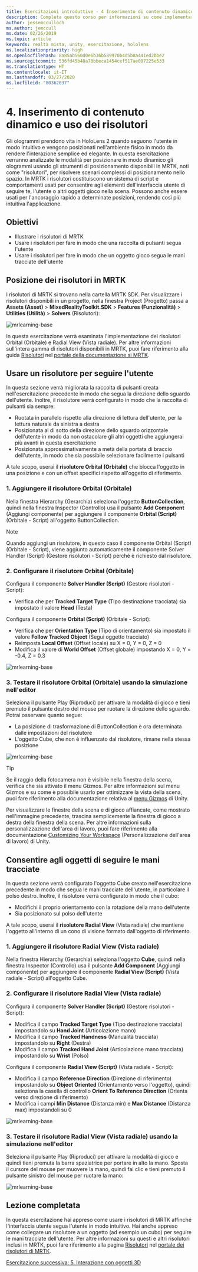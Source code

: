 ```yaml
---
title: Esercitazioni introduttive - 4 Inserimento di contenuto dinamico e uso dei risolutori
description: Completa questo corso per informazioni su come implementare il riconoscimento volto di Azure in un'applicazione di realtà mista.
author: jessemcculloch
ms.author: jemccull
ms.date: 02/26/2019
ms.topic: article
keywords: realtà mista, unity, esercitazione, hololens
ms.localizationpriority: high
ms.openlocfilehash: 8a85ab560d0e6b36b589970b4d5b8a441ed2bbe2
ms.sourcegitcommit: 536fd45b48a70bbeca1454cef517ae007225e533
ms.translationtype: HT
ms.contentlocale: it-IT
ms.lasthandoff: 03/27/2020
ms.locfileid: "80362037"
---
```

# <a name="4-placing-dynamic-content-and-using-solvers"></a>4. Inserimento di contenuto dinamico e uso dei risolutori
<!-- Consider renaming to 'Placing dynamic content using Solvers' -->

Gli ologrammi prendono vita in HoloLens 2 quando seguono l'utente in modo intuitivo e vengono posizionati nell'ambiente fisico in modo da rendere l'interazione semplice ed elegante. In questa esercitazione verranno analizzate le modalità per posizionare in modo dinamico gli ologrammi usando gli strumenti di posizionamento disponibili in MRTK, noti come "risolutori", per risolvere scenari complessi di posizionamento nello spazio. In MRTK i risolutori costituiscono un sistema di script e comportamenti usati per consentire agli elementi dell'interfaccia utente di seguire te, l'utente o altri oggetti gioco nella scena. Possono anche essere usati per l'ancoraggio rapido a determinate posizioni, rendendo così più intuitiva l'applicazione.

## <a name="objectives"></a>Obiettivi

* Illustrare i risolutori di MRTK
* Usare i risolutori per fare in modo che una raccolta di pulsanti segua l'utente
* Usare i risolutori per fare in modo che un oggetto gioco segua le mani tracciate dell'utente

## <a name="location-of-solvers-in-the-mrtk"></a>Posizione dei risolutori in MRTK

 I risolutori di MRTK si trovano nella cartella MRTK SDK. Per visualizzare i risolutori disponibili in un progetto, nella finestra Project (Progetto) passa a **Assets (Asset)**  > **MixedRealityToolkit.SDK** > **Features (Funzionalità)**  > **Utilities (Utilità)**  > **Solvers** (Risolutori):

![mrlearning-base](images/mrlearning-base/tutorial3-section1-step1-1.png)

In questa esercitazione verrà esaminata l'implementazione dei risolutori Orbital (Orbitale) e Radial View (Vista radiale). Per altre informazioni sull'intera gamma di risolutori disponibili in MRTK, puoi fare riferimento alla guida [Risolutori](https://microsoft.github.io/MixedRealityToolkit-Unity/Documentation/README_Solver.html) nel [portale della documentazione si MRTK](https://microsoft.github.io/MixedRealityToolkit-Unity/README.html).

## <a name="use-a-solver-to-follow-the-user"></a>Usare un risolutore per seguire l'utente
<!-- Consider renaming to 'Use a Solver to have an object follow the user' -->

In questa sezione verrà migliorata la raccolta di pulsanti creata nell'esercitazione precedente in modo che segua la direzione dello sguardo dell'utente. Inoltre, il risolutore verrà configurato in modo che la raccolta di pulsanti sia sempre:

* Ruotata in parallelo rispetto alla direzione di lettura dell'utente, per la lettura naturale da sinistra a destra
* Posizionata al di sotto della direzione dello sguardo orizzontale dell'utente in modo da non ostacolare gli altri oggetti che aggiungerai più avanti in questa esercitazione
* Posizionata approssimativamente a metà della portata di braccio dell'utente, in modo che sia possibile selezionare facilmente i pulsanti

A tale scopo, userai il **risolutore Orbital (Orbitale)** che blocca l'oggetto in una posizione e con un offset specifici rispetto all'oggetto di riferimento.

### <a name="1-add-the-orbital-solver"></a>1. Aggiungere il risolutore Orbital (Orbitale)

Nella finestra Hierarchy (Gerarchia) seleziona l'oggetto **ButtonCollection**, quindi nella finestra Inspector (Controllo) usa il pulsante **Add Component** (Aggiungi componente) per aggiungere il componente **Orbital (Script)** (Orbitale - Script) all'oggetto ButtonCollection.

> [!NOTE]
> Quando aggiungi un risolutore, in questo caso il componente Orbital (Script) (Orbitale - Script), viene aggiunto automaticamente il componente Solver Handler (Script) (Gestore risolutori - Script) perché è richiesto dal risolutore.

### <a name="2-configure-the-orbital-solver"></a>2. Configurare il risolutore Orbital (Orbitale)

Configura il componente **Solver Handler (Script)** (Gestore risolutori - Script):

* Verifica che per **Tracked Target Type** (Tipo destinazione tracciata) sia impostato il valore **Head** (Testa)

Configura il componente **Orbital (Script)** (Orbitale - Script):

* Verifica che per **Orientation Type** (Tipo di orientamento) sia impostato il valore **Follow Tracked Object** (Segui oggetto tracciato)
* Reimposta **Local Offset** (Offset locale) su X = 0, Y = 0, Z = 0
* Modifica il valore di **World Offset** (Offset globale) impostando X = 0, Y = -0.4, Z = 0.3

![mrlearning-base](images/mrlearning-base/tutorial3-section2-step2-1.png)

### <a name="3-test-the-orbital-solver-using-the-in-editor-simulation"></a>3. Testare il risolutore Orbital (Orbitale) usando la simulazione nell'editor

Seleziona il pulsante Play (Riproduci) per attivare la modalità di gioco e tieni premuto il pulsante destro del mouse per ruotare la direzione dello sguardo. Potrai osservare quanto segue:

* La posizione di trasformazione di ButtonCollection è ora determinata dalle impostazioni del risolutore
* L'oggetto Cube, che non è influenzato dal risolutore, rimane nella stessa posizione

![mrlearning-base](images/mrlearning-base/tutorial3-section2-step3-1.png)

> [!TIP]
> Se il raggio della fotocamera non è visibile nella finestra della scena, verifica che sia attivato il menu Gizmos. Per altre informazioni sul menu Gizmos e su come è possibile usarlo per ottimizzare la vista della scena, puoi fare riferimento alla documentazione relativa al <a href="https://docs.unity3d.com/Manual/GizmosMenu.html" target="_blank">menu Gizmos</a> di Unity.
>
> Per visualizzare le finestre della scena e di gioco affiancate, come mostrato nell'immagine precedente, trascina semplicemente la finestra di gioco a destra della finestra della scena. Per altre informazioni sulla personalizzazione dell'area di lavoro, puoi fare riferimento alla documentazione <a href="https://docs.unity3d.com/Manual/CustomizingYourWorkspace.html" target="_blank">Customizing Your Workspace</a> (Personalizzazione dell'area di lavoro) di Unity.

## <a name="enabling-objects-to-follow-tracked-hands"></a>Consentire agli oggetti di seguire le mani tracciate

In questa sezione verrà configurato l'oggetto Cube creato nell'esercitazione precedente in modo che segua le mani tracciate dell'utente, in particolare il polso destro. Inoltre, il risolutore verrà configurato in modo che il cubo:

* Modifichi il proprio orientamento con la rotazione della mano dell'utente
* Sia posizionato sul polso dell'utente

A tale scopo, userai il **risolutore Radial View** (Vista radiale) che mantiene l'oggetto all'interno di un cono di visione formato dall'oggetto di riferimento.

### <a name="1-add-the-radial-view-solver"></a>1. Aggiungere il risolutore Radial View (Vista radiale)

Nella finestra Hierarchy (Gerarchia) seleziona l'oggetto **Cube**, quindi nella finestra Inspector (Controllo) usa il pulsante **Add Component** (Aggiungi componente) per aggiungere il componente **Radial View (Script)** (Vista radiale - Script) all'oggetto Cube.

### <a name="2-configure-the-radial-view-solver"></a>2. Configurare il risolutore Radial View (Vista radiale)

Configura il componente **Solver Handler (Script)** (Gestore risolutori - Script):

* Modifica il campo **Tracked Target Type** (Tipo destinazione tracciata) impostandolo su **Hand Joint** (Articolazione mano)
* Modifica il campo **Tracked Handness** (Manualità tracciata) impostandolo su **Right** (Destra)
* Modifica il campo **Tracked Hand Joint** (Articolazione mano tracciata) impostandolo su **Wrist** (Polso)

Configura il componente **Radial View (Script)** (Vista radiale - Script):

* Modifica il campo **Reference Direction** (Direzione di riferimento) impostandolo su **Object Oriented** (Orientamento verso l'oggetto), quindi seleziona la casella di controllo **Orient To Reference Direction** (Orienta verso direzione di riferimento)
* Modifica i campi **Min Distance** (Distanza min) e **Max Distance** (Distanza max) impostandoli su 0

![mrlearning-base](images/mrlearning-base/tutorial3-section3-step2-1.png)

### <a name="3-test-the-radial-view-solver-using-the-in-editor-simulation"></a>3. Testare il risolutore Radial View (Vista radiale) usando la simulazione nell'editor

Seleziona il pulsante Play (Riproduci) per attivare la modalità di gioco e quindi tieni premuta la barra spaziatrice per portare in alto la mano. Sposta il cursore del mouse per muovere la mano, quindi fai clic e tieni premuto il pulsante sinistro del mouse per ruotare la mano:

![mrlearning-base](images/mrlearning-base/tutorial3-section3-step3-1.png)

## <a name="congratulations"></a>Lezione completata

In questa esercitazione hai appreso come usare i risolutori di MRTK affinché l'interfaccia utente segua l'utente in modo intuitivo. Hai anche appreso come collegare un risolutore a un oggetto (ad esempio un cubo) per seguire le mani tracciate dell'utente. Per altre informazioni su questi e altri risolutori inclusi in MRTK, puoi fare riferimento alla pagina [Risolutori](https://microsoft.github.io/MixedRealityToolkit-Unity/Documentation/README_Solver.html) nel [portale dei risolutori di MRTK](https://microsoft.github.io/MixedRealityToolkit-Unity/README.html).

[Esercitazione successiva: 5. Interazione con oggetti 3D](mrlearning-base-ch4.md)
